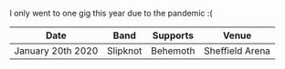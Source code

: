 I only went to one gig this year due to the pandemic :(

| Date               | Band     | Supports | Venue           |
| -----------------  | -------- | -------- |-----------------|
| January 20th 2020  | Slipknot | Behemoth | Sheffield Arena |

